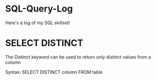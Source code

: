 # SQL-Query-Log
Here's a log of my SQL skillset!

# SELECT DISTINCT
The Distinct keyword can be used to return only distinct values from a column

Syntax: SELECT DISTINCT column FROM table
